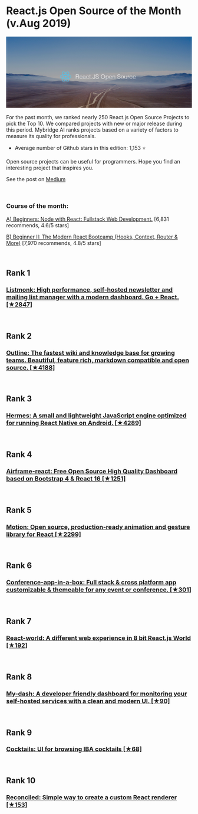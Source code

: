 # React.js Open Source of the Month (v.Aug 2019)

[<img src="reactjs-1906-open.png" width="800" alt="Mybridge">](https://medium.mybridge.co/react-js-open-source-of-the-month-v-aug-2019-eb8b8545749f)

For the past month, we ranked nearly 250 React.js Open Source Projects to pick the Top 10.
We compared projects with new or major release during this period. Mybridge AI ranks projects based on a variety of factors to measure its quality for professionals.

* Average number of Github stars in this edition: 1,153 ⭐️

Open source projects can be useful for programmers. Hope you find an interesting project that inspires you.

See the post on [Medium](https://medium.mybridge.co/react-js-open-source-of-the-month-v-aug-2019-eb8b8545749f)

<br>

### Course of the month:

[A) Beginners: Node with React: Fullstack Web Development.](http://bit.ly/2EQfnEN) [6,831 recommends, 4.6/5 stars]
<br>

[B) Beginner II: The Modern React Bootcamp (Hooks, Context, Router & More)](http://bit.ly/2PRSM0r) [7,970 recommends, 4.8/5 stars]


<br>

## Rank 1
### [Listmonk: High performance, self-hosted newsletter and mailing list manager with a modern dashboard. Go + React. [★2847]](https://github.com/knadh/listmonk?utm_source=mybridge&utm_medium=blog&utm_campaign=read_more)


<br>

## Rank 2
### [Outline: The fastest wiki and knowledge base for growing teams. Beautiful, feature rich, markdown compatible and open source. [★4188]](https://github.com/outline/outline?utm_source=mybridge&utm_medium=blog&utm_campaign=read_more)


<br>

## Rank 3
### [Hermes: A small and lightweight JavaScript engine optimized for running React Native on Android. [★4289]](https://github.com/facebook/hermes?utm_source=mybridge&utm_medium=blog&utm_campaign=read_more)


<br>

## Rank 4
### [Airframe-react: Free Open Source High Quality Dashboard based on Bootstrap 4 & React 16 [★1251]](https://github.com/0wczar/airframe-react?utm_source=mybridge&utm_medium=blog&utm_campaign=read_more)


<br>

## Rank 5
### [Motion: Open source, production-ready animation and gesture library for React [★2299]](https://github.com/framer/motion?utm_source=mybridge&utm_medium=blog&utm_campaign=read_more)


<br>

## Rank 6
### [Conference-app-in-a-box: Full stack & cross platform app customizable & themeable for any event or conference. [★301]](https://github.com/dabit3/conference-app-in-a-box?utm_source=mybridge&utm_medium=blog&utm_campaign=read_more)


<br>

## Rank 7
### [React-world: A different web experience in 8 bit React.js World [★192]](https://github.com/sfatihk/react-world?utm_source=mybridge&utm_medium=blog&utm_campaign=read_more)


<br>

## Rank 8
### [My-dash:  A developer friendly dashboard for monitoring your self-hosted services with a clean and modern UI. [★90]](https://github.com/krestaino/my-dash?utm_source=mybridge&utm_medium=blog&utm_campaign=read_more)


<br>

## Rank 9
### [Cocktails: UI for browsing IBA cocktails [★68]](https://github.com/mikeyhogarth/cocktails?utm_source=mybridge&utm_medium=blog&utm_campaign=read_more)


<br>

## Rank 10
### [Reconciled: Simple way to create a custom React renderer [★153]](https://github.com/vadimdemedes/reconciled?utm_source=mybridge&utm_medium=blog&utm_campaign=read_more)


                    
